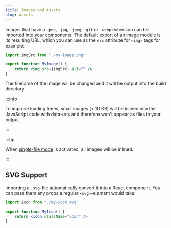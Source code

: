 ```yaml
---
title: Images and Assets
slug: assets
---
```


Images that have a `.png`, `.jpg`, `.jpeg`, `.gif` or `.webp` extension can be
imported into your components. The default export of an image module is its
resulting URL, which you can use as the `src` attribute for `<img>` tags for
example:

```jsx
import imgSrc from "./my-image.png"

export function MyImage() {
    return <img src={imgSrc} alt="" />
}
```

The filename of the image will be changed and it will be output into the build
directory.

:::info

To improve loading times, small images (< 10 KB) will be inlined into the
JavaScript code with data-urls and therefore won't appear as files in your
output.

:::

:::tip

When [single-file mode](../configuration/output#single-file-builds) is
activated, all images will be inlined.

:::

## SVG Support

Importing a `.svg`-file automatically convert it into a React component. You can
pass them any props a regular `<svg>`-element would take:

```jsx
import Icon from "./my-icon.svg"

export function MyIcon() {
    return <Icon className="icon" />
}
```
